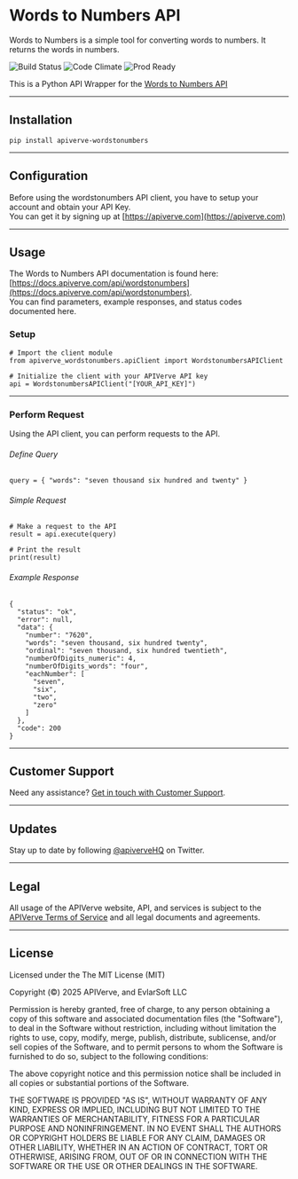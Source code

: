 Words to Numbers API
============

Words to Numbers is a simple tool for converting words to numbers. It returns the words in numbers.

![Build Status](https://img.shields.io/badge/build-passing-green)
![Code Climate](https://img.shields.io/badge/maintainability-B-purple)
![Prod Ready](https://img.shields.io/badge/production-ready-blue)

This is a Python API Wrapper for the [Words to Numbers API](https://apiverve.com/marketplace/api/wordstonumbers)

---

## Installation
	pip install apiverve-wordstonumbers

---

## Configuration

Before using the wordstonumbers API client, you have to setup your account and obtain your API Key.  
You can get it by signing up at [https://apiverve.com](https://apiverve.com)

---

## Usage

The Words to Numbers API documentation is found here: [https://docs.apiverve.com/api/wordstonumbers](https://docs.apiverve.com/api/wordstonumbers).  
You can find parameters, example responses, and status codes documented here.

### Setup

```
# Import the client module
from apiverve_wordstonumbers.apiClient import WordstonumbersAPIClient

# Initialize the client with your APIVerve API key
api = WordstonumbersAPIClient("[YOUR_API_KEY]")
```

---


### Perform Request
Using the API client, you can perform requests to the API.

###### Define Query

```
query = { "words": "seven thousand six hundred and twenty" }
```

###### Simple Request

```
# Make a request to the API
result = api.execute(query)

# Print the result
print(result)
```

###### Example Response

```
{
  "status": "ok",
  "error": null,
  "data": {
    "number": "7620",
    "words": "seven thousand, six hundred twenty",
    "ordinal": "seven thousand, six hundred twentieth",
    "numberOfDigits_numeric": 4,
    "numberOfDigits_words": "four",
    "eachNumber": [
      "seven",
      "six",
      "two",
      "zero"
    ]
  },
  "code": 200
}
```

---

## Customer Support

Need any assistance? [Get in touch with Customer Support](https://apiverve.com/contact).

---

## Updates
Stay up to date by following [@apiverveHQ](https://twitter.com/apiverveHQ) on Twitter.

---

## Legal

All usage of the APIVerve website, API, and services is subject to the [APIVerve Terms of Service](https://apiverve.com/terms) and all legal documents and agreements.

---

## License
Licensed under the The MIT License (MIT)

Copyright (&copy;) 2025 APIVerve, and EvlarSoft LLC

Permission is hereby granted, free of charge, to any person obtaining a copy of this software and associated documentation files (the "Software"), to deal in the Software without restriction, including without limitation the rights to use, copy, modify, merge, publish, distribute, sublicense, and/or sell copies of the Software, and to permit persons to whom the Software is furnished to do so, subject to the following conditions:

The above copyright notice and this permission notice shall be included in all copies or substantial portions of the Software.

THE SOFTWARE IS PROVIDED "AS IS", WITHOUT WARRANTY OF ANY KIND, EXPRESS OR IMPLIED, INCLUDING BUT NOT LIMITED TO THE WARRANTIES OF MERCHANTABILITY, FITNESS FOR A PARTICULAR PURPOSE AND NONINFRINGEMENT. IN NO EVENT SHALL THE AUTHORS OR COPYRIGHT HOLDERS BE LIABLE FOR ANY CLAIM, DAMAGES OR OTHER LIABILITY, WHETHER IN AN ACTION OF CONTRACT, TORT OR OTHERWISE, ARISING FROM, OUT OF OR IN CONNECTION WITH THE SOFTWARE OR THE USE OR OTHER DEALINGS IN THE SOFTWARE.